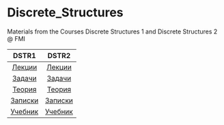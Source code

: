 # Discrete_Structures
Materials from the Courses Discrete Structures 1 and Discrete Structures 2 @ FMI

DSTR1|DSTR2
:-:|:-:
[Лекции](https://github.com/RoronoaFilip/Discrete_Structures/tree/main/DSTR1/Лекции)|[Лекции](https://github.com/RoronoaFilip/Discrete_Structures/tree/main/DSTR2/Лекции)
[Задачи](https://github.com/RoronoaFilip/Discrete_Structures/tree/main/DSTR1/Материали/Задачи)|[Задачи](https://github.com/RoronoaFilip/Discrete_Structures/tree/main/DSTR2/Материали/Задачи)
[Теория](https://github.com/RoronoaFilip/Discrete_Structures/tree/main/DSTR1/Материали/Теория)|[Теория](https://github.com/RoronoaFilip/Discrete_Structures/tree/main/DSTR2/Материали/Теория)
[Записки](https://github.com/RoronoaFilip/Discrete_Structures/tree/main/DSTR1/Записки)|[Записки](https://github.com/RoronoaFilip/Discrete_Structures/tree/main/DSTR2/Записки)
[Учебник](https://github.com/RoronoaFilip/Discrete_Structures/tree/main/DSTR1/Учебник)|[Учебник](https://github.com/RoronoaFilip/Discrete_Structures/tree/main/DSTR2/Учебник)
